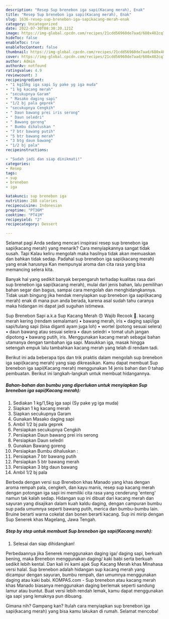 ```yaml
---
description: "Resep Sup brenebon iga sapi(Kacang merah), Enak"
title: "Resep Sup brenebon iga sapi(Kacang merah), Enak"
slug: 1636-resep-sup-brenebon-iga-sapikacang-merah-enak
category: Uncategorized
date: 2022-07-30T08:30:20.121Z
image: https://img-global.cpcdn.com/recipes/21cdd56960de7aad/680x482cq70/sup-brenebon-iga-sapikacang-merah-foto-resep-utama.jpg
hideToc: false
enableToc: true
enableTocContent: false
thumbnail: https://img-global.cpcdn.com/recipes/21cdd56960de7aad/680x482cq70/sup-brenebon-iga-sapikacang-merah-foto-resep-utama.jpg
cover: https://img-global.cpcdn.com/recipes/21cdd56960de7aad/680x482cq70/sup-brenebon-iga-sapikacang-merah-foto-resep-utama.jpg
author: Admin
authorAv: notfound
ratingvalue: 4.9
reviewcount: 3
recipeingredient:
- "1 kg15kg iga sapi Sy pake yg iga muda"
- "1 kg kacang merah"
- "secukupnya Garam"
- " Masako daging sapi"
- "1/2 bj pala geprek"
- "secukupnya Cengkih"
- " Daun bawang prei iris serong"
- " Daun seledri"
- " Bawang goreng"
- " Bumbu dihaluskan "
- "7 btr bawang putih"
- "5 btr bawang merah"
- "3 btg daun bawang"
- "1/2 bj pala"
recipeinstructions:

- "Sudah jadi dan siap dinikmati!"
categories:
- Resep
tags:
- sup
- brenebon
- iga

katakunci: sup brenebon iga 
nutrition: 288 calories
recipecuisine: Indonesian
preptime: "PT36M"
cooktime: "PT41M"
recipeyield: "2"
recipecategory: Dessert

---
```



Selamat pagi Anda sedang mencari inspirasi resep sup brenebon iga sapi(kacang merah) yang menarik? Cara menyiapkannya sangat tidak susah. Tapi Kalau keliru mengolah maka hasilnya tidak akan memuaskan dan bahkan tidak sedap. Padahal sup brenebon iga sapi(kacang merah) yang enak harusnya Kan mempunyai aroma dan cita rasa yang bisa memancing selera kita.


Banyak hal yang sedikit banyak berpengaruh terhadap kualitas rasa dari sup brenebon iga sapi(kacang merah), mulai dari jenis bahan, lalu pemilihan bahan segar dan bagus, sampai cara mengolah dan menghidangkannya. Tidak usah bingung jika hendak menyiapkan sup brenebon iga sapi(kacang merah) enak di mana pun anda berada, karena asal sudah tahu caranya maka hidangan ini dapat jadi suguhan istimewa.

Sup Brenebon Sapi a.k.a Sup Kacang Merah 😍 Wajib Recook 🤗. kacang merah kering (rendam semalaman) • bawang merah, iris • daging sapi/iga sapi/tulang sapi (bisa diganti ayam juga loh) • wortel (potong sesuai selera) • daun bawang atau sesuai selera • daun seledri • tomat utuh jangan dipotong • bawang putih, iris. Menggunakan kacang merah sebagai bahan utamanya dengan tambahan iga sapi. Masukkan iga, masak hingga setengah empuk lalu tambahkan kacang merah yang telah di rendam tadi.


Berikut ini ada beberapa tips dan trik praktis dalam mengolah sup brenebon iga sapi(kacang merah) yang siap dikreasikan. Kamu dapat membuat Sup brenebon iga sapi(Kacang merah) menggunakan 14 jenis bahan dan 0 tahap pembuatan. Berikut ini langkah-langkah untuk membuat hidangannya.

<!--inarticleads1-->

##### Bahan-bahan dan bumbu yang diperlukan untuk menyiapkan Sup brenebon iga sapi(Kacang merah):

1. Sediakan 1 kg/1,5kg iga sapi (Sy pake yg iga muda)
1. Siapkan 1 kg kacang merah
1. Siapkan secukupnya Garam
1. Gunakan  Masako daging sapi
1. Ambil 1/2 bj pala geprek
1. Persiapkan secukupnya Cengkih
1. Persiapkan  Daun bawang prei iris serong
1. Persiapkan  Daun seledri
1. Gunakan  Bawang goreng
1. Persiapkan  Bumbu dihaluskan :
1. Persiapkan 7 btr bawang putih
1. Persiapkan 5 btr bawang merah
1. Persiapkan 3 btg daun bawang
1. Ambil 1/2 bj pala


Berbeda dengan versi sup Brenebon khas Manado yang khas dengan aroma rempah pala, cengkeh, dan kayu manis, resep sup kacang merah dengan potongan iga sapi ini memiliki cita rasa yang cenderung &#39;enteng&#39; namun tak kalah sedap. Hidangan sup ini dibuat dari kacang merah dan sayuran yang disajikan dalam kuah kaldu daging, dengan campuran bumbu sup pada umumnya seperti bawang putih, merica dan bumbu-bumbu lain. Bruine berarti warna cokelat dan bonen berarti kacang. Sup ini mirip dengan Sup Senerek khas Magelang, Jawa Tengah. 

<!--inarticleads2-->

##### Step by step untuk membuat Sup brenebon iga sapi(Kacang merah):


1. Selesai dan siap dihidangkan!

Perbedaannya jika Senerek menggunakan daging iga/ daging sapi, berkuah bening, maka Brenebon menggunakan daging/ kaki babi serta berkuah sedikit lebih kental. Dan kali ini kami ajak Sup Kacang Merah khas Minahasa versi halal. Sup brenebon adalah hidangan sup kacang merah yang dicampur dengan sayuran, bumbu rempah, dan umumnya menggunakan daging atau kaki babi. KOMPAS.com - Sup brenebon atau kacang merah khas Manado biasanya menggunakan daging berlemak seperti sandung lamur atau buntut. Buat versi lebih rendah lemak, kamu dapat menggunakan iga sapi yang lemaknya pun dibuang. 

Gimana nih? Gampang kan? Itulah cara menyiapkan sup brenebon iga sapi(kacang merah) yang bisa kamu lakukan di rumah. Selamat mencoba!
